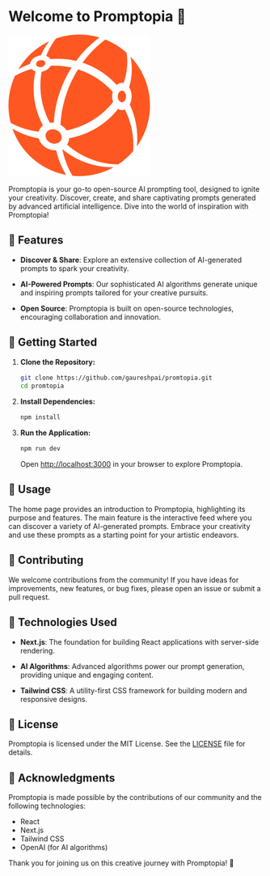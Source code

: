 # Welcome to Promptopia 🚀

![Promptopia Logo](public/assets/images/logo.svg )

Promptopia is your go-to open-source AI prompting tool, designed to ignite your creativity. Discover, create, and share captivating prompts generated by advanced artificial intelligence. Dive into the world of inspiration with Promptopia!

## 🌟 Features

- **Discover & Share**: Explore an extensive collection of AI-generated prompts to spark your creativity.

- **AI-Powered Prompts**: Our sophisticated AI algorithms generate unique and inspiring prompts tailored for your creative pursuits.

- **Open Source**: Promptopia is built on open-source technologies, encouraging collaboration and innovation.

## 🚀 Getting Started

1. **Clone the Repository:**

    ```bash
    git clone https://github.com/gaureshpai/promtopia.git
    cd promtopia
    ```

2. **Install Dependencies:**

    ```bash
    npm install
    ```

3. **Run the Application:**

    ```bash
    npm run dev
    ```

    Open [http://localhost:3000](http://localhost:3000) in your browser to explore Promptopia.

## 🎨 Usage

The home page provides an introduction to Promptopia, highlighting its purpose and features. The main feature is the interactive feed where you can discover a variety of AI-generated prompts. Embrace your creativity and use these prompts as a starting point for your artistic endeavors.

## 🤝 Contributing

We welcome contributions from the community! If you have ideas for improvements, new features, or bug fixes, please open an issue or submit a pull request.

## 🔧 Technologies Used

- **Next.js**: The foundation for building React applications with server-side rendering.

- **AI Algorithms**: Advanced algorithms power our prompt generation, providing unique and engaging content.

- **Tailwind CSS**: A utility-first CSS framework for building modern and responsive designs.

## 📄 License

Promptopia is licensed under the MIT License. See the [LICENSE](LICENSE) file for details.

## 🙌 Acknowledgments

Promptopia is made possible by the contributions of our community and the following technologies:

- React
- Next.js
- Tailwind CSS
- OpenAI (for AI algorithms)

Thank you for joining us on this creative journey with Promptopia! 🎉
